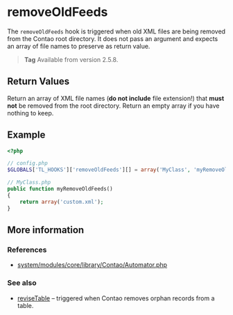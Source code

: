 # removeOldFeeds

The `removeOldFeeds` hook is triggered when old XML files are being removed from
the Contao root directory. It does not pass an argument and expects an array of
file names to preserve as return value.

> **Tag** Available from version 2.5.8.


## Return Values

Return an array of XML file names (**do not include** file extension!) that
**must not** be removed from the root directory. Return an empty array if you have
nothing to keep.


## Example

```php
<?php

// config.php
$GLOBALS['TL_HOOKS']['removeOldFeeds'][] = array('MyClass', 'myRemoveOldFeeds');

// MyClass.php
public function myRemoveOldFeeds()
{
    return array('custom.xml');
}
```


## More information


### References

- [system/modules/core/library/Contao/Automator.php](https://github.com/contao/core/blob/3.5.0/system/modules/core/library/Contao/Automator.php#L297-L304)


### See also

- [reviseTable](reviseTable.md) – triggered when Contao removes orphan records from a table.
